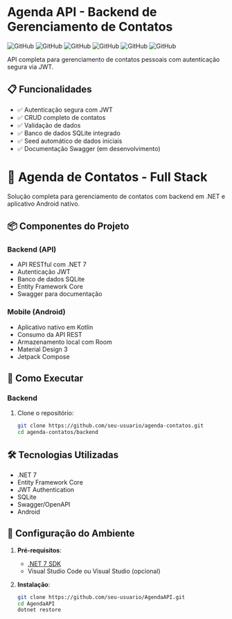 # Agenda API - Backend de Gerenciamento de Contatos

![GitHub](https://img.shields.io/badge/.NET-7.0-blue)
![GitHub](https://img.shields.io/badge/JWT-Authentication-yellow)
![GitHub](https://img.shields.io/badge/SQLite-Database-green)
![GitHub](https://img.shields.io/badge/Backend-.NET%207-blue)
![GitHub](https://img.shields.io/badge/Mobile-Android%20(Kotlin)-green)
![GitHub](https://img.shields.io/badge/Auth-JWT-yellow)

API completa para gerenciamento de contatos pessoais com autenticação segura via JWT.

## 📋 Funcionalidades

- ✅ Autenticação segura com JWT
- ✅ CRUD completo de contatos
- ✅ Validação de dados
- ✅ Banco de dados SQLite integrado
- ✅ Seed automático de dados iniciais
- ✅ Documentação Swagger (em desenvolvimento)


# 📱 Agenda de Contatos - Full Stack

Solução completa para gerenciamento de contatos com backend em .NET e aplicativo Android nativo.

## 📦 Componentes do Projeto

### Backend (API)
- API RESTful com .NET 7
- Autenticação JWT
- Banco de dados SQLite
- Entity Framework Core
- Swagger para documentação

### Mobile (Android)
- Aplicativo nativo em Kotlin
- Consumo da API REST
- Armazenamento local com Room
- Material Design 3
- Jetpack Compose

## 🚀 Como Executar

### Backend
1. Clone o repositório:
   ```bash
   git clone https://github.com/seu-usuario/agenda-contatos.git
   cd agenda-contatos/backend
## 🛠️ Tecnologias Utilizadas

- .NET 7
- Entity Framework Core
- JWT Authentication
- SQLite
- Swagger/OpenAPI
- Android
## 🔧 Configuração do Ambiente

1. **Pré-requisitos**:
   - [.NET 7 SDK](https://dotnet.microsoft.com/download)
   - Visual Studio Code ou Visual Studio (opcional)

2. **Instalação**:
   ```bash
   git clone https://github.com/seu-usuario/AgendaAPI.git
   cd AgendaAPI
   dotnet restore
